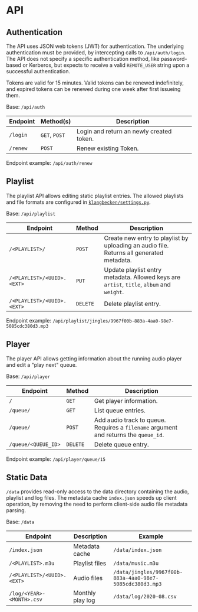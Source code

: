 # API

## Authentication

The API uses JSON web tokens (JWT) for authentication.  The underlying authentication must be provided, by intercepting calls to `/api/auth/login`. The API does not specify a specific authentication method, like password-based or Kerberos, but expects to receive a valid `REMOTE_USER` string upon a successful authentication.

Tokens are valid for 15 minutes. Valid tokens can be renewed indefinitely, and expired tokens can be renewed during one week after first issueing them.

Base: `/api/auth`

Endpoint | Method(s) | Description
---------|-----------|------------
`/login`| `GET`, `POST`| Login and return an newly created token.
`/renew`| `POST`| Renew existing Token.

Endpoint example: `/api/auth/renew`

## Playlist

The playlist API allows editing static playlist entries.  The allowed playlists and file formats are configured in [`klangbecken/settings.py`](../klangbecken/../klangbecken/settings.py).

Base: `/api/playlist`

Endpoint | Method | Description
---------|--------|------------
`/<PLAYLIST>/`| `POST`| Create new entry to playlist by uploading an audio file. Returns all generated metadata.
`/<PLAYLIST>/<UUID>.<EXT>`|  `PUT`|  Update playlist entry metadata. Allowed keys are `artist`, `title`, `album` and `weight`.
`/<PLAYLIST>/<UUID>.<EXT>`| `DELETE` | Delete playlist entry.

Endpoint example: `/api/playlist/jingles/9967f00b-883a-4aa0-98e7-5085cdc380d3.mp3`

## Player

The player API allows getting information about the running audio player and edit a "play next" queue.

Base: `/api/player`

Endpoint | Method | Description
---------|--------|------------
`/`| `GET`| Get player information.
`/queue/` | `GET` | List queue entries.
`/queue/` | `POST` | Add audio track to queue. Requires a `filename` argument and returns the `queue_id`.
`/queue/<QUEUE_ID>` | `DELETE` | Delete queue entry.


Endpoint example: `/api/player/queue/15`

## Static Data

`/data` provides read-only access to the data directory containing the audio, playlist and log files. The metadata cache `index.json` speeds up client operation, by removing the need to perform client-side audio file metadata parsing.

Base: `/data`

Endpoint | Description | Example
---------|-------------|---------
`/index.json` | Metadata cache | `/data/index.json`
`/<PLAYLIST>.m3u` | Playlist files | `/data/music.m3u`
`/<PLAYLIST>/<UUID>.<EXT>`| Audio files | `/data/jingles/9967f00b-883a-4aa0-98e7-5085cdc380d3.mp3`
`/log/<YEAR>-<MONTH>.csv`| Monthly play log | `/data/log/2020-08.csv`

